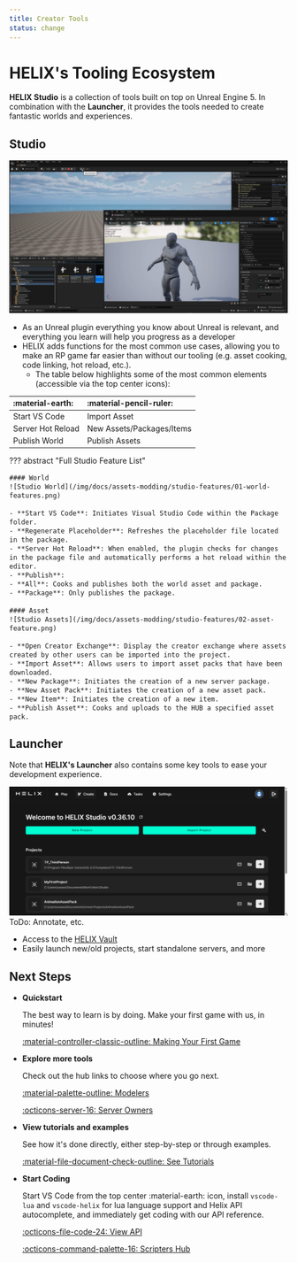 ```yaml
---
title: Creator Tools
status: change
---
```


# HELIX's Tooling Ecosystem

**HELIX Studio** is a collection of tools built on top on Unreal Engine 5. In combination with the **Launcher**, it provides the tools needed to create fantastic worlds and experiences.

## Studio

![](../_images/getting_started/StudioSpam.jpg)

- As an Unreal plugin everything you know about Unreal is relevant, and everything you learn will help you progress as a developer
- HELIX adds functions for the most common use cases, allowing you to make an RP game far easier than without our tooling (e.g. asset cooking, code linking, hot reload, etc.).
    - The table below highlights some of the most common elements (accessible via the top center icons):

| :material-earth:  | :material-pencil-ruler: |
|:------------------|:-----|
| Start VS Code     | Import Asset |
| Server Hot Reload | New Assets/Packages/Items|
| Publish World     | Publish Assets |

??? abstract "Full Studio Feature List"

    #### World
    ![Studio World](/img/docs/assets-modding/studio-features/01-world-features.png)

    - **Start VS Code**: Initiates Visual Studio Code within the Package folder.
    - **Regenerate Placeholder**: Refreshes the placeholder file located in the package.
    - **Server Hot Reload**: When enabled, the plugin checks for changes in the package file and automatically performs a hot reload within the editor.
    - **Publish**: 
    - **All**: Cooks and publishes both the world asset and package.
    - **Package**: Only publishes the package.

    #### Asset
    ![Studio Assets](/img/docs/assets-modding/studio-features/02-asset-feature.png)

    - **Open Creator Exchange**: Display the creator exchange where assets created by other users can be imported into the project.
    - **Import Asset**: Allows users to import asset packs that have been downloaded.
    - **New Package**: Initiates the creation of a new server package.
    - **New Asset Pack**: Initiates the creation of a new asset pack.
    - **New Item**: Initiates the creation of a new item.
    - **Publish Asset**: Cooks and uploads to the HUB a specified asset pack.

## Launcher

Note that **HELIX's Launcher** also contains some key tools to ease your development experience.

![](../_images/getting_started/HELIXLauncher.png)
ToDo: Annotate, etc.

- Access to the [HELIX Vault](https://hub.helixgame.com/)
- Easily launch new/old projects, start standalone servers, and more

## Next Steps
<div class="grid cards" markdown>

-   __Quickstart__

    The best way to learn is by doing. Make your first game with us, in minutes!

    [:material-controller-classic-outline: Making Your First Game](firstGame.md)

-   __Explore more tools__

	Check out the hub links to choose where you go next.

    [:material-palette-outline: Modelers](modelers.md)

    [:octicons-server-16: Server Owners](serverOwners.md)

-   __View tutorials and examples__

    See how it's done directly, either step-by-step or through examples.

    [:material-file-document-check-outline: See Tutorials](../tutorials/tutorialHome.md)

-   __Start Coding__

    Start VS Code from the top center :material-earth: icon, install `vscode-lua` and `vscode-helix` for lua language support and Helix API autocomplete, and immediately get coding with our API reference.

    [:octicons-file-code-24: View API](../api/apiHome.md)

    [:octicons-command-palette-16: Scripters Hub](scripters.md)
</div>
